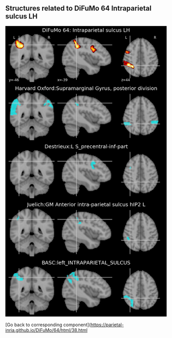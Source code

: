 


## Structures related to DiFuMo 64 Intraparietal sulcus LH

![38](38.jpg "Structures related to DiFuMo 64 Intraparietal sulcus LH")

[Go back to corresponding component](https://parietal-inria.github.io/DiFuMo/64/html/38.html